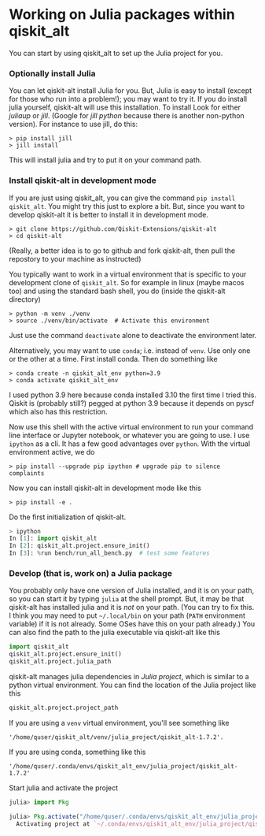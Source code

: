 # Working on Julia packages within qiskit_alt

You can start by using qiskit_alt to set up the Julia project for you.

### Optionally install Julia

You can let qiskit-alt install Julia for you.
But, Julia is easy to install (except for those who run into a problem!);
you may want to try it.
If you do install julia yourself, qiskit-alt will use this installation.
To install  Look for either *juliaup* or *jill*.
(Google for *jill python* because there is another non-python version).
For instance to use jill, do this:
```shell
> pip install jill
> jill install
```
This will install julia and try to put it on your command path.

### Install qiskit-alt in development mode

If you are just using qiskit_alt, you can give the command `pip install qiskit_alt`.
You might try this just to explore a bit.
But, since you want to develop qiskit-alt it is better to install it in development mode.

```shell
> git clone https://github.com/Qiskit-Extensions/qiskit-alt
> cd qiskit-alt
```

(Really, a better idea is to go to github and fork qiskit-alt, then pull the repostory to
your machine as instructed)

You typically want to work in a virtual environment that is specific to your development
clone of `qiskit_alt`. So for example in linux (maybe macos too) and
using the standard bash shell, you do (inside the qiskit-alt directory)

```shell
> python -m venv ./venv
> source ./venv/bin/activate  # Activate this environment
```
Just use the command `deactivate` alone to deactivate the environment later.

Alternatively, you may want to use `conda`; i.e. instead of `venv`. Use only one or the other
at a time.
First install conda. Then do something like
```shell
> conda create -n qiskit_alt_env python=3.9
> conda activate qiskit_alt_env
```
I used python 3.9 here because conda installed 3.10 the first time I tried this. Qiskit
is (probably still?) pegged at python 3.9 because it depends on pyscf which also has this
restriction.

Now use this shell with the active virtual environment to run your command line interface or Jupyter notebook, or whatever you are going to use.
I use `ipython` as a cli. It has a few good advantages over `python`. With the virtual
environment active, we do
```shell
> pip install --upgrade pip ipython # upgrade pip to silence complaints
```
Now you can install qiskit-alt in development mode like this
```shell
> pip install -e .
```

Do the first initialization of qiskit-alt.
```python
> ipython
In [1]: import qiskit_alt
In [2]: qiskit_alt.project.ensure_init()
In [3]: %run bench/run_all_bench.py  # test some features
```

### Develop (that is, work on) a Julia package

You probably only have one version of Julia installed, and it is on your
path, so you can start it by typing `julia` at the shell prompt.
But, it may be that qiskit-alt has installed julia and it is *not* on your
path. (You can try to fix this. I think you may
need to put `~/.local/bin` on your path (`PATH` environment variable) if it is not already. Some OSes
have this on your path already.)
You can also find the path to the julia executable via qiskit-alt like this
```python
import qiskit_alt
qiskit_alt.project.ensure_init()
qiskit_alt.project.julia_path
```
qiskit-alt manages julia dependencies in *Julia project*, which is similar to
a python virtual environment. You can find the location of the Julia project like this
```python
qiskit_alt.project.project_path
```
If you are using a `venv` virtual environment, you'll see something like
```
'/home/quser/qiskit_alt/venv/julia_project/qiskit_alt-1.7.2'.
```
If you are using conda, something like this
```
'/home/quser/.conda/envs/qiskit_alt_env/julia_project/qiskit_alt-1.7.2'
```

Start julia and activate the project
```julia
julia> import Pkg

julia> Pkg.activate("/home/quser/.conda/envs/qiskit_alt_env/julia_project/qiskit_alt-1.7.2")
  Activating project at `~/.conda/envs/qiskit_alt_env/julia_project/qiskit_alt-1.7.2`
```
